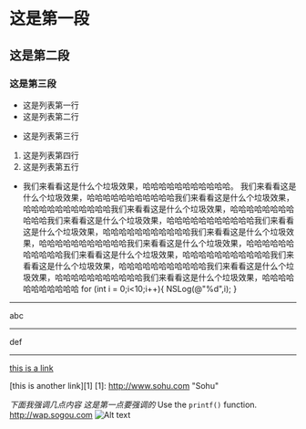 这是第一段
====
这是第二段
----
### 这是第三段 ####
* 这是列表第一行
* 这是列表第二行
+ 这是列表第三行
1. 这是列表第四行
3. 这是列表第五行
*  我们来看看这是什么个垃圾效果，哈哈哈哈哈哈哈哈哈哈哈。
我们来看看这是什么个垃圾效果，哈哈哈哈哈哈哈哈哈哈哈我们来看看这是什么个垃圾效果，
哈哈哈哈哈哈哈哈哈哈哈我们来看看这是什么个垃圾效果，哈哈哈哈哈哈哈哈哈哈哈我们来看看这是什么个垃圾效果，哈哈哈哈哈哈哈哈哈哈哈我们来看看这是什么个垃圾效果，哈哈哈哈哈哈哈哈哈哈哈我们来看看这是什么个垃圾效果，哈哈哈哈哈哈哈哈哈哈哈我们来看看这是什么个垃圾效果，哈哈哈哈哈哈哈哈哈哈哈我们来看看这是什么个垃圾效果，哈哈哈哈哈哈哈哈哈哈哈我们来看看这是什么个垃圾效果，哈哈哈哈哈哈哈哈哈哈哈我们来看看这是什么个垃圾效果，哈哈哈哈哈哈哈哈哈哈哈我们来看看这是什么个垃圾效果，哈哈哈哈哈哈哈哈哈哈哈
    for (int i = 0;i<10;i++){
        NSLog(@"%d",i);
    }
***
abc
- - -
def
___
[this is a link](http://www.baidu.com "Baidu")

[this is another link][1]
[1]: http://www.sohu.com  "Sohu"

*下面我强调几点内容*
_这是第一点要强调的_
Use the `printf()` function.
<http://wap.sogou.com>
![Alt text](http://dl.m.sogou.com/ios/reader/guanggao_12.jpg "Optional title")
